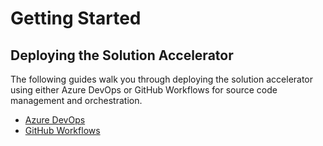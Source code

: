 # Getting Started

## Deploying the Solution Accelerator

The following guides walk you through deploying the solution accelerator using either Azure DevOps or GitHub Workflows for source code management and orchestration.

- [Azure DevOps ](/documentation/deployguides/deployguide_ado.md)
- [GitHub Workflows](/documentation/deployguides/deployguide_gha.md)
